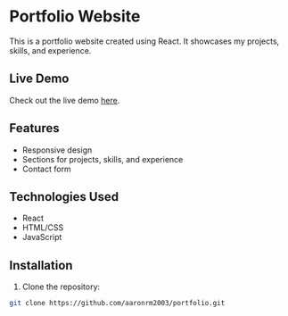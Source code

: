 # Portfolio Website

This is a portfolio website created using React. It showcases my projects, skills, and experience.

## Live Demo

Check out the live demo [here](https://aaronrm2003.github.io/portfolio/).

## Features

- Responsive design
- Sections for projects, skills, and experience
- Contact form

## Technologies Used

- React
- HTML/CSS
- JavaScript

## Installation

1. Clone the repository:

```bash
git clone https://github.com/aaronrm2003/portfolio.git
